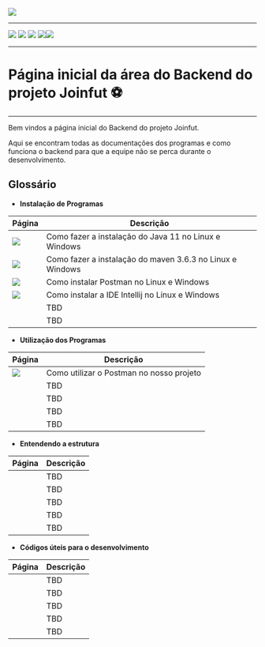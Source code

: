 [![](https://img.shields.io/badge/Página_Inicial_wiki-323330?style=for-the-badge)](home)

---

[![](https://img.shields.io/badge/Página_inicial_backend-FF4500?style=for-the-badge)](backend/backend_home)
[![](https://img.shields.io/badge/Instalando_Java-323330?style=for-the-badge&logo=java&logoColor=white)](backend/java_instalacao)
[![](https://img.shields.io/badge/Instalando_maven-323330?style=for-the-badge)](backend/maven_instalacao)
[![](https://img.shields.io/badge/Instalando_postman-323330?style=for-the-badge)](backend/postman_instalacao)[![](https://img.shields.io/badge/Instalando_intellij-323330?style=for-the-badge)](backend/intellij_instalacao)

---

# Página inicial da área do Backend do projeto Joinfut ⚽

---

Bem vindos a página inicial do Backend do projeto Joinfut.

Aqui se encontram todas as documentações dos programas e como funciona o backend para que a equipe não se perca durante o desenvolvimento.

## Glossário

* **Instalação de Programas**

|Página|Descrição
|---|---|
|[![](https://img.shields.io/badge/Instalando_Java-ED8B00?style=for-the-badge&logo=java&logoColor=white)](backend/java_instalacao)| Como fazer a instalação do Java 11 no Linux e Windows
|[![](https://img.shields.io/badge/Instalando_maven-239120?style=for-the-badge)](backend/maven_instalacao)| Como fazer a instalação do maven 3.6.3 no Linux e Windows
|[![](https://img.shields.io/badge/Instalando_postman-D83B01?style=for-the-badge)](backend/postman_instalacao)|Como instalar Postman no Linux e Windows|
|[![](https://img.shields.io/badge/Instalando_intellij-000000?style=for-the-badge)](backend/intellij_instalacao)|Como instalar a IDE Intellij no Linux e Windows
|[![]()]()|TBD
|[![]()]()|TBD

* **Utilização dos Programas**

|Página|Descrição
|---|---|
|[![](https://img.shields.io/badge/utilizando_postman-D83B01?style=for-the-badge)](backend/postman_utilizacao)|Como utilizar o Postman no nosso projeto|
|[![]()]()|TBD
|[![]()]()|TBD
|[![]()]()|TBD
|[![]()]()|TBD

* **Entendendo a estrutura**

|Página|Descrição
|---|---|
|[![]()]()|TBD
|[![]()]()|TBD
|[![]()]()|TBD
|[![]()]()|TBD
|[![]()]()|TBD

* **Códigos úteis para o desenvolvimento**

|Página|Descrição
|---|---|
|[![]()]()|TBD
|[![]()]()|TBD
|[![]()]()|TBD
|[![]()]()|TBD
|[![]()]()|TBD

